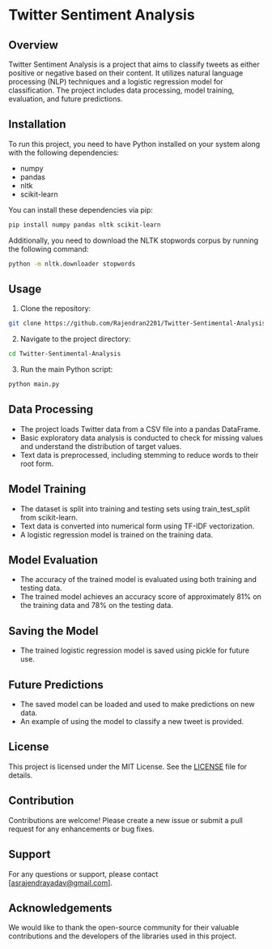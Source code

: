 # Twitter Sentiment Analysis

## Overview
Twitter Sentiment Analysis is a project that aims to classify tweets as either positive or negative based on their content. It utilizes natural language processing (NLP) techniques and a logistic regression model for classification. The project includes data processing, model training, evaluation, and future predictions.

## Installation
To run this project, you need to have Python installed on your system along with the following dependencies:

- numpy
- pandas
- nltk
- scikit-learn

You can install these dependencies via pip:

```bash
pip install numpy pandas nltk scikit-learn
```

Additionally, you need to download the NLTK stopwords corpus by running the following command:

```bash
python -m nltk.downloader stopwords
```

## Usage
1. Clone the repository:

```bash
git clone https://github.com/Rajendran2201/Twitter-Sentimental-Analysis/tree/main
```

2. Navigate to the project directory:

```bash
cd Twitter-Sentimental-Analysis
```

3. Run the main Python script:

```bash
python main.py
```

## Data Processing
- The project loads Twitter data from a CSV file into a pandas DataFrame.
- Basic exploratory data analysis is conducted to check for missing values and understand the distribution of target values.
- Text data is preprocessed, including stemming to reduce words to their root form.

## Model Training
- The dataset is split into training and testing sets using train_test_split from scikit-learn.
- Text data is converted into numerical form using TF-IDF vectorization.
- A logistic regression model is trained on the training data.

## Model Evaluation
- The accuracy of the trained model is evaluated using both training and testing data.
- The trained model achieves an accuracy score of approximately 81% on the training data and 78% on the testing data.

## Saving the Model
- The trained logistic regression model is saved using pickle for future use.

## Future Predictions
- The saved model can be loaded and used to make predictions on new data.
- An example of using the model to classify a new tweet is provided.

## License
This project is licensed under the MIT License. See the [LICENSE](https://github.com/Rajendran2201/Twitter-Sentimental-Analysis/blob/main/LICENSE) file for details.

## Contribution
Contributions are welcome! Please create a new issue or submit a pull request for any enhancements or bug fixes.

## Support
For any questions or support, please contact [asrajendrayadav@gmail.com].

## Acknowledgements
We would like to thank the open-source community for their valuable contributions and the developers of the libraries used in this project.
